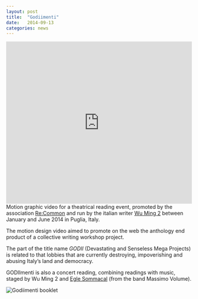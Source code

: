 ```yaml
---
layout: post
title:  "Godiimenti"
date:   2014-09-13
categories: news
---
```



<iframe src="https://player.vimeo.com/video/105421434?color=e74c3c&title=0&byline=0&portrait=0" width="100%" height="440" frameborder="0" webkitallowfullscreen mozallowfullscreen allowfullscreen></iframe>
Motion graphic video for a theatrical reading event, promoted by the association <a href="http://www.recommon.org/eng/godiimenti-abc-guide-to-resist-devastating-mega-projects/" target="_blank">Re:Common</a> and run by the italian writer <a href="http://www.wumingfoundation.com/giap/?p=18780" target="_blank">Wu Ming 2</a> between January and June 2014 in Puglia, Italy.

The motion design video aimed to promote on the web the anthology end product of a collective writing workshop project.
<p>The part of the title name <i>GODII</i> (Devastating and Senseless Mega Projects) is related to that lobbies that are currently destroying, impoverishing and abusing Italy’s land and democracy.</p>
<p>GODIImenti is also a concert reading, combining readings with music, staged by Wu Ming 2 and <a href="https://www.youtube.com/watch?t=2&v=LsA35_0lh68" target="_blank">Egle Sommacal</a> (from the band Massimo Volume).</p>
<img src="http://payload399.cargocollective.com/1/10/325579/10281174/goddimenti_booklet_2.png" alt="Godiimenti booklet">
